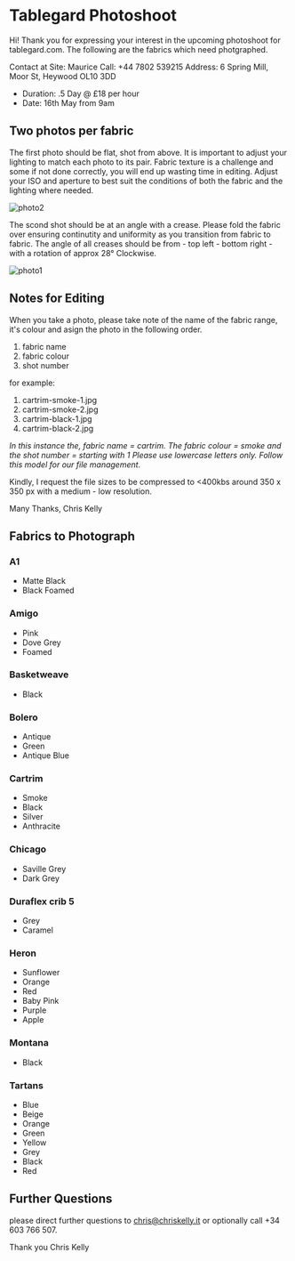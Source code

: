 # Tablegard Photoshoot

Hi! Thank you for expressing your interest in the upcoming photoshoot for tablegard.com. The following are the fabrics which need photgraphed. 

Contact at Site: Maurice
Call: +44 7802 539215
Address: 6 Spring Mill, Moor St, Heywood OL10 3DD

- Duration: .5 Day @ £18 per hour
- Date: 16th May from 9am 

## Two photos per fabric

The first photo should be flat, shot from above. It is important to adjust your lighting to match each photo to its pair. Fabric texture is a challenge and some if not done correctly, you will end up wasting time in editing. Adjust your ISO and aperture to best suit the conditions of both the fabric and the lighting where needed. 

![photo2](https://tablegard.com/wp-content/uploads/2019/03/IMG_0438_cheniq.jpg)

The scond shot should be at an angle with a crease. Please fold the fabric over ensuring continutity and uniformity as you transition from fabric to fabric. The angle of all creases should be from - top left - bottom right - with a rotation of approx 28° Clockwise.

![photo1](https://tablegard.com/wp-content/uploads/2019/03/IMG_0447_cheniq.jpg)

## Notes for Editing

When you take a photo, please take note of the name of the fabric range, it's colour and asign the photo in the following order. 

1. fabric name
2. fabric colour
3. shot number

for example: 

1. cartrim-smoke-1.jpg
2. cartrim-smoke-2.jpg
3. cartrim-black-1.jpg
4. cartrim-black-2.jpg

*In this instance the, fabric name = cartrim. The fabric colour = smoke and the shot number = starting with 1 Please use lowercase letters only. Follow this model for our file management.*

Kindly, I request the file sizes to be compressed to <400kbs around 350 x 350 px with a medium - low resolution. 

Many Thanks, 
Chris Kelly

## Fabrics to Photograph
### A1
- Matte Black
- Black Foamed

### Amigo
- Pink
- Dove Grey
- Foamed

### Basketweave
- Black

### Bolero
- Antique 
- Green
- Antique Blue

### Cartrim
- Smoke
- Black
- Silver
- Anthracite 

### Chicago
- Saville Grey 
- Dark Grey 

### Duraflex crib 5 
- Grey 
- Caramel 

### Heron
- Sunflower 
- Orange 
- Red 
- Baby Pink 
- Purple 
- Apple  

### Montana
- Black

### Tartans
- Blue
- Beige
- Orange
- Green
- Yellow
- Grey 
- Black 
- Red

## Further Questions

please direct further questions to chris@chriskelly.it or optionally call +34 603 766 507. 

Thank you
Chris Kelly
